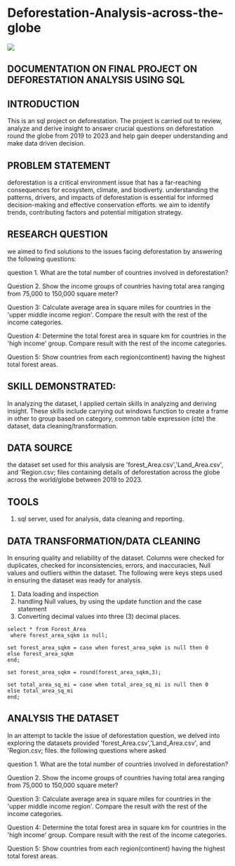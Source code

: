 # Deforestation-Analysis-across-the-globe
![](https://github.com/edwinonine/Deforestation-Analysis-across-the-globe/blob/main/irina-iriser-2Y4dE8sdhlc-unsplash.jpg)

## DOCUMENTATION ON FINAL PROJECT ON DEFORESTATION ANALYSIS USING SQL

## INTRODUCTION

This is an sql project on deforestation. The project is carried out to review, analyze and derive insight to answer crucial questions on deforestation round the globe from 2019 to 2023 
and help gain deeper understanding and make data driven decision.

## PROBLEM STATEMENT
deforestation is a critical environment issue that has a far-reaching consequences for ecosystem, climate, and biodiverty. 
understanding the patterns, drivers, and impacts of deforestation is essential for informed decision-making and effective conservation efforts.
we aim to identify trends, contributing factors and potential mitigation strategy.

## RESEARCH QUESTION

we aimed to find solutions to the issues facing deforestation by answering the following questions:

question 1. What are the total number of countries involved in deforestation? 

Question 2. Show the income groups of countries having total area ranging from 75,000 to 150,000 square meter?

Question 3: Calculate average area in square miles for countries in the 'upper middle income region'. Compare the result with the rest of the income categories.

Question 4: Determine the total forest area in square km for countries in the 'high income' group. Compare result with the rest of the income categories.

Question 5: Show countries from each region(continent) having the highest total forest areas. 

## SKILL DEMONSTRATED:

In analyzing the dataset, I applied certain skills in analyzing and deriving insight. 
These skills include carrying out windows function to create a frame in other to group based on category, common table expression (cte) the dataset, data cleaning/transformation.

## DATA SOURCE
the dataset set used for this analysis are 'forest_Area.csv','Land_Area.csv', and 'Region.csv; files containing details of deforestation across the globe across the world/globe between
2019 to 2023.

## TOOLS 
1. sql server, used for analysis, data cleaning and reporting.


## DATA TRANSFORMATION/DATA CLEANING
In ensuring quality and reliability of the dataset. Columns were checked for duplicates, checked for inconsistencies, errors, and inaccuracies, Null values and outliers within the dataset. The following were keys steps used in ensuring the dataset was ready for analysis.
1. Data loading and inspection
2. handling Null values, by using the update function and the case statement 
3. Converting decimal values into three (3) decimal places.

```
select * from Forest_Area
 where forest_area_sqkm is null;
```


```update Forest_Area
set forest_area_sqkm = case when forest_area_sqkm is null then 0
else forest_area_sqkm
end;
```

```update Forest_Area
set forest_area_sqkm = round(forest_area_sqkm,3);
```

```update Land_Area
set total_area_sq_mi = case when total_area_sq_mi is null then 0
else total_area_sq_mi
end;
```

##  ANALYSIS THE DATASET
In an attempt to tackle the issue of deforestation question, we delved into exploring the datasets provided 'forest_Area.csv','Land_Area.csv', and 'Region.csv; files. the following questions where asked

question 1. What are the total number of countries involved in deforestation? 

Question 2. Show the income groups of countries having total area ranging from 75,000 to 150,000 square meter?

Question 3: Calculate average area in square miles for countries in the 'upper middle income region'. Compare the result with the rest of the income categories.

Question 4: Determine the total forest area in square km for countries in the 'high income' group. Compare result with the rest of the income categories.

Question 5: Show countries from each region(continent) having the highest total forest areas. 






















